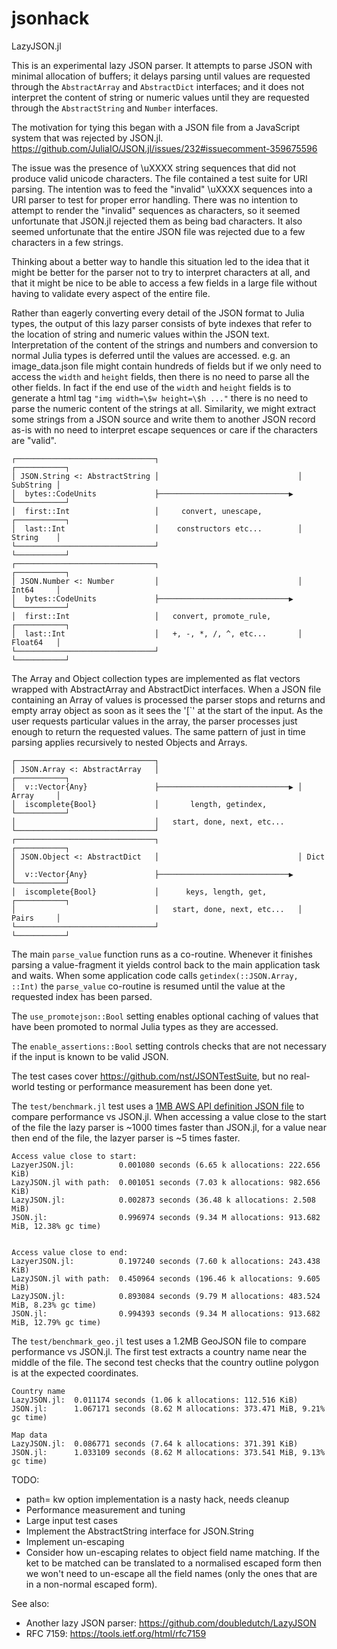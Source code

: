 # jsonhack

LazyJSON.jl

This is an experimental lazy JSON parser. It attempts to parse JSON
with minimal allocation of buffers; it delays parsing until values
are requested through the `AbstractArray` and `AbstractDict`
interfaces; and it does not interpret the content of string or
numeric values until they are requested through the `AbstractString`
and `Number` interfaces.

The motivation for tying this began with a JSON file from a JavaScript
system that was rejected by JSON.jl.
https://github.com/JuliaIO/JSON.jl/issues/232#issuecomment-359675596

The issue was the presence of \\uXXXX string sequences that did not
produce valid unicode characters. The file contained a test suite
for URI parsing. The intention was to feed the "invalid" \\uXXXX
sequences into a URI parser to test for proper error handling. There
was no intention to attempt to render the "invalid" sequences as
characters, so it seemed unfortunate that JSON.jl rejected them as
being bad characters. It also seemed unfortunate that the entire JSON
file was rejected due to a few characters in a few strings.

Thinking about a better way to handle this situation led to the
idea that it might be better for the parser not to try to interpret
characters at all, and that it might be nice to be able to access a few
fields in a large file without having to validate every aspect of the
entire file.

Rather than eagerly converting every detail of the JSON format to Julia
types, the output of this lazy parser consists of byte indexes that
refer to the location of string and numeric values within the JSON text.
Interpretation of the content of the strings and numbers and conversion
to normal Julia types is deferred until the values are accessed.
e.g. an image_data.json file might contain hundreds of fields but if we
only need to access the `width` and `height` fields, then there is no
need to parse all the other fields. In fact if the end use of the `width`
and `height` fields is to generate a html tag `"img width=\$w height=\$h ..."`
there is no need to parse the numeric content of the strings at all.
Similarity, we might extract some strings from a JSON source and write
them to another JSON record as-is with no need to interpret escape
sequences or care if the characters are "valid".

```
┌───────────────────────────────┐                               ┌───────────┐
│ JSON.String <: AbstractString │                               │ SubString │
│  bytes::CodeUnits             ├─────────────────────────────▶ └───────────┘
│  first::Int                   │     convert, unescape,        ┌───────────┐
│  last::Int                    │    constructors etc...        │ String    │
└───────────────────────────────┘                               └───────────┘
┌───────────────────────────────┐                               ┌───────────┐
│ JSON.Number <: Number         │                               │ Int64     │
│  bytes::CodeUnits             ├─────────────────────────────▶ └───────────┘
│  first::Int                   │   convert, promote_rule,      ┌───────────┐
│  last::Int                    │   +, -, *, /, ^, etc...       │ Float64   │
└───────────────────────────────┘                               └───────────┘
```


The Array and Object collection types are implemented as flat vectors
wrapped with AbstractArray and AbstractDict interfaces. When a JSON
file containing an Array of values is processed the parser stops
and returns and empty array object as soon as it sees the '[`' at
the start of the input.  As the user requests particular values in
the array, the parser processes just enough to return the requested
values. The same pattern of just in time parsing applies recursively
to nested Objects and Arrays.

```
┌───────────────────────────────┐
│ JSON.Array <: AbstractArray   │                               ┌───────────┐
│  v::Vector{Any}               ├─────────────────────────────▶ │ Array     │
│  iscomplete{Bool}             │       length, getindex,       └───────────┘
│                               │   start, done, next, etc...
└───────────────────────────────┘
┌───────────────────────────────┐                               ┌───────────┐
│ JSON.Object <: AbstractDict   │                               │ Dict      │
│  v::Vector{Any}               ├─────────────────────────────▶ └───────────┘
│  iscomplete{Bool}             │      keys, length, get,       ┌───────────┐
│                               │   start, done, next, etc...   │ Pairs     │
└───────────────────────────────┘                               └───────────┘
```


The main `parse_value` function runs as a co-routine. Whenever it
finishes parsing a value-fragment it yields control back to the
main application task and waits. When some application code calls
`getindex(::JSON.Array, ::Int)` the `parse_value` co-routine is
resumed until the value at the requested index has been parsed.

The `use_promotejson::Bool` setting enables optional caching of values
that have been promoted to normal Julia types as they are accessed.

The `enable_assertions::Bool` setting controls checks that are not
necessary if the input is known to be valid JSON.

The test cases cover https://github.com/nst/JSONTestSuite, but no
real-world testing or performance measurement has been done yet.

The `test/benchmark.jl` test uses a [1MB AWS API definition JSON file](https://github.com/samoconnor/jsonhack/blob/master/test/ec2-2016-11-15.normal.json)
to compare performance vs JSON.jl.  When accessing a value close to the
start of the file the lazy parser is ~1000 times faster than JSON.jl,
for a value near then end of the file, the lazyer parser is ~5 times faster.

```
Access value close to start:
LazyerJSON.jl:          0.001080 seconds (6.65 k allocations: 222.656 KiB)
LazyJSON.jl with path:  0.001051 seconds (7.03 k allocations: 982.656 KiB)
LazyJSON.jl:            0.002873 seconds (36.48 k allocations: 2.508 MiB)
JSON.jl:                0.996974 seconds (9.34 M allocations: 913.682 MiB, 12.38% gc time)


Access value close to end:
LazyerJSON.jl:          0.197240 seconds (7.60 k allocations: 243.438 KiB)
LazyJSON.jl with path:  0.450964 seconds (196.46 k allocations: 9.605 MiB)
LazyJSON.jl:            0.893084 seconds (9.79 M allocations: 483.524 MiB, 8.23% gc time)
JSON.jl:                0.994393 seconds (9.34 M allocations: 913.682 MiB, 12.79% gc time)
```


The `test/benchmark_geo.jl` test uses a 1.2MB GeoJSON file
to compare performance vs JSON.jl. The first test extracts a country name 
near the middle of the file. The second test checks that the country outline
polygon is at the expected coordinates.

```
Country name
LazyJSON.jl:  0.011174 seconds (1.06 k allocations: 112.516 KiB)
JSON.jl:      1.067171 seconds (8.62 M allocations: 373.471 MiB, 9.21% gc time)

Map data
LazyJSON.jl:  0.086771 seconds (7.64 k allocations: 371.391 KiB)
JSON.jl:      1.033109 seconds (8.62 M allocations: 373.541 MiB, 9.13% gc time)
```


TODO:
 - path= kw option implementation is a nasty hack, needs cleanup
 - Performance measurement and tuning
 - Large input test cases
 - Implement the AbstractString interface for JSON.String
 - Implement un-escaping
 - Consider how un-escaping relates to object field name matching.
   If the ket to be matched can be translated to a normalised escaped form
   then we won't need to un-escape all the field names (only the ones that
   are in a non-normal escaped form).

See also:
 - Another lazy JSON parser: https://github.com/doubledutch/LazyJSON
 - RFC 7159: https://tools.ietf.org/html/rfc7159
